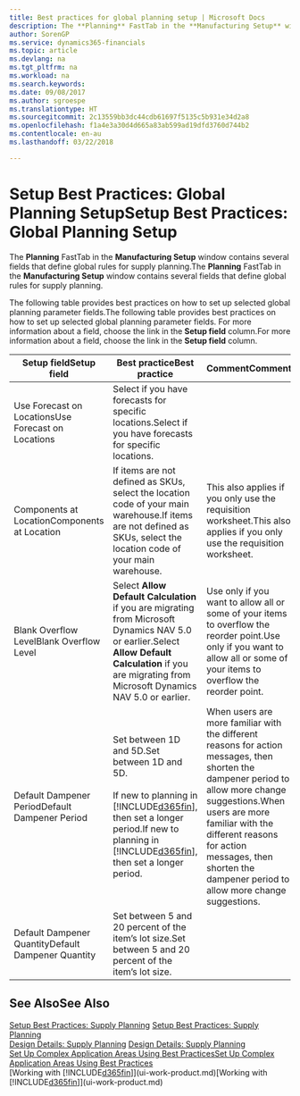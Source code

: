 ```yaml
---
title: Best practices for global planning setup | Microsoft Docs
description: The **Planning** FastTab in the **Manufacturing Setup** window contains several fields that define global rules for supply planning.
author: SorenGP
ms.service: dynamics365-financials
ms.topic: article
ms.devlang: na
ms.tgt_pltfrm: na
ms.workload: na
ms.search.keywords: 
ms.date: 09/08/2017
ms.author: sgroespe
ms.translationtype: HT
ms.sourcegitcommit: 2c13559bb3dc44cdb61697f5135c5b931e34d2a8
ms.openlocfilehash: f1a4e3a30d4d665a83ab599ad19dfd3760d744b2
ms.contentlocale: en-au
ms.lasthandoff: 03/22/2018

---
```

# <a name="setup-best-practices-global-planning-setup"></a><span data-ttu-id="c2cd7-103">Setup Best Practices: Global Planning Setup</span><span class="sxs-lookup"><span data-stu-id="c2cd7-103">Setup Best Practices: Global Planning Setup</span></span>
<span data-ttu-id="c2cd7-104">The **Planning** FastTab in the **Manufacturing Setup** window contains several fields that define global rules for supply planning.</span><span class="sxs-lookup"><span data-stu-id="c2cd7-104">The **Planning** FastTab in the **Manufacturing Setup** window contains several fields that define global rules for supply planning.</span></span>  

 <span data-ttu-id="c2cd7-105">The following table provides best practices on how to set up selected global planning parameter fields.</span><span class="sxs-lookup"><span data-stu-id="c2cd7-105">The following table provides best practices on how to set up selected global planning parameter fields.</span></span> <span data-ttu-id="c2cd7-106">For more information about a field, choose the link in the **Setup field** column.</span><span class="sxs-lookup"><span data-stu-id="c2cd7-106">For more information about a field, choose the link in the **Setup field** column.</span></span>  

|<span data-ttu-id="c2cd7-107">Setup field</span><span class="sxs-lookup"><span data-stu-id="c2cd7-107">Setup field</span></span>|<span data-ttu-id="c2cd7-108">Best practice</span><span class="sxs-lookup"><span data-stu-id="c2cd7-108">Best practice</span></span>|<span data-ttu-id="c2cd7-109">Comment</span><span class="sxs-lookup"><span data-stu-id="c2cd7-109">Comment</span></span>|  
|-----------------|-------------------|-------------|  
|<span data-ttu-id="c2cd7-110">Use Forecast on Locations</span><span class="sxs-lookup"><span data-stu-id="c2cd7-110">Use Forecast on Locations</span></span>|<span data-ttu-id="c2cd7-111">Select if you have forecasts for specific locations.</span><span class="sxs-lookup"><span data-stu-id="c2cd7-111">Select if you have forecasts for specific locations.</span></span>||  
|<span data-ttu-id="c2cd7-112">Components at Location</span><span class="sxs-lookup"><span data-stu-id="c2cd7-112">Components at Location</span></span>|<span data-ttu-id="c2cd7-113">If items are not defined as SKUs, select the location code of your main warehouse.</span><span class="sxs-lookup"><span data-stu-id="c2cd7-113">If items are not defined as SKUs, select the location code of your main warehouse.</span></span>|<span data-ttu-id="c2cd7-114">This also applies if you only use the requisition worksheet.</span><span class="sxs-lookup"><span data-stu-id="c2cd7-114">This also applies if you only use the requisition worksheet.</span></span>|  
|<span data-ttu-id="c2cd7-115">Blank Overflow Level</span><span class="sxs-lookup"><span data-stu-id="c2cd7-115">Blank Overflow Level</span></span>|<span data-ttu-id="c2cd7-116">Select **Allow Default Calculation** if you are migrating from Microsoft Dynamics NAV 5.0 or earlier.</span><span class="sxs-lookup"><span data-stu-id="c2cd7-116">Select **Allow Default Calculation** if you are migrating from Microsoft Dynamics NAV 5.0 or earlier.</span></span>|<span data-ttu-id="c2cd7-117">Use only if you want to allow all or some of your items to overflow the reorder point.</span><span class="sxs-lookup"><span data-stu-id="c2cd7-117">Use only if you want to allow all or some of your items to overflow the reorder point.</span></span>|  
|<span data-ttu-id="c2cd7-118">Default Dampener Period</span><span class="sxs-lookup"><span data-stu-id="c2cd7-118">Default Dampener Period</span></span>|<span data-ttu-id="c2cd7-119">Set between 1D and 5D.</span><span class="sxs-lookup"><span data-stu-id="c2cd7-119">Set between 1D and 5D.</span></span><br /><br /> <span data-ttu-id="c2cd7-120">If new to planning in [!INCLUDE[d365fin](includes/d365fin_md.md)], then set a longer period.</span><span class="sxs-lookup"><span data-stu-id="c2cd7-120">If new to planning in [!INCLUDE[d365fin](includes/d365fin_md.md)], then set a longer period.</span></span>|<span data-ttu-id="c2cd7-121">When users are more familiar with the different reasons for action messages, then shorten the dampener period to allow more change suggestions.</span><span class="sxs-lookup"><span data-stu-id="c2cd7-121">When users are more familiar with the different reasons for action messages, then shorten the dampener period to allow more change suggestions.</span></span>|  
|<span data-ttu-id="c2cd7-122">Default Dampener Quantity</span><span class="sxs-lookup"><span data-stu-id="c2cd7-122">Default Dampener Quantity</span></span>|<span data-ttu-id="c2cd7-123">Set between 5 and 20 percent of the item’s lot size.</span><span class="sxs-lookup"><span data-stu-id="c2cd7-123">Set between 5 and 20 percent of the item’s lot size.</span></span>||  

## <a name="see-also"></a><span data-ttu-id="c2cd7-124">See Also</span><span class="sxs-lookup"><span data-stu-id="c2cd7-124">See Also</span></span>  
 <span data-ttu-id="c2cd7-125">[Setup Best Practices: Supply Planning](setup-best-practices-supply-planning.md) </span><span class="sxs-lookup"><span data-stu-id="c2cd7-125">[Setup Best Practices: Supply Planning](setup-best-practices-supply-planning.md) </span></span>  
 <span data-ttu-id="c2cd7-126">[Design Details: Supply Planning](design-details-supply-planning.md) </span><span class="sxs-lookup"><span data-stu-id="c2cd7-126">[Design Details: Supply Planning](design-details-supply-planning.md) </span></span>  
 [<span data-ttu-id="c2cd7-127">Set Up Complex Application Areas Using Best Practices</span><span class="sxs-lookup"><span data-stu-id="c2cd7-127">Set Up Complex Application Areas Using Best Practices</span></span>](set-up-complex-application-areas-using-best-practices.md)  
 <span data-ttu-id="c2cd7-128">[Working with [!INCLUDE[d365fin](includes/d365fin_md.md)]](ui-work-product.md)</span><span class="sxs-lookup"><span data-stu-id="c2cd7-128">[Working with [!INCLUDE[d365fin](includes/d365fin_md.md)]](ui-work-product.md)</span></span>

